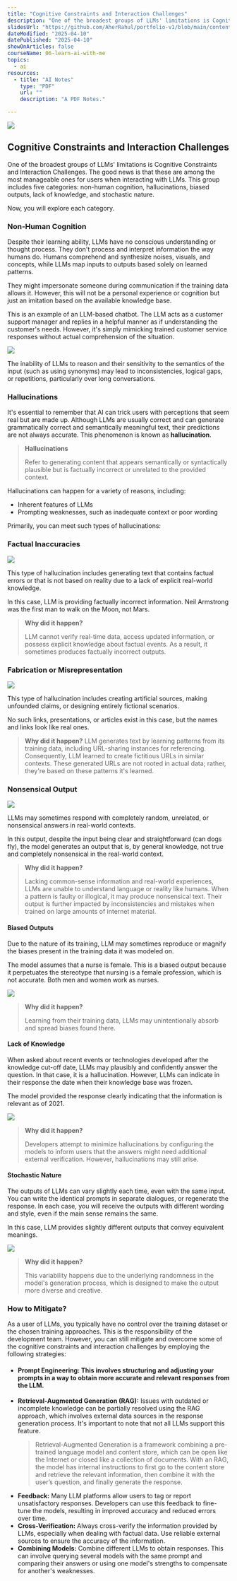 ```yaml
---
title: "Cognitive Constraints and Interaction Challenges"
description: "One of the broadest groups of LLMs' limitations is Cognitive Constraints and Interaction Challenges. The good news is that these are among the most manageable ones for users when interacting with LLMs. This group includes five categories: non-human cognition, hallucinations, biased outputs, lack of knowledge, and stochastic nature."
slidesUrl: "https://github.com/AherRahul/portfolio-v1/blob/main/content/articles"
dateModified: "2025-04-10"
datePublished: "2025-04-10"
showOnArticles: false
courseName: 06-learn-ai-with-me
topics:
  - ai
resources:
  - title: "AI Notes"
    type: "PDF"
    url: ""
    description: "A PDF Notes."

---
```


![](https://res.cloudinary.com/duojkrgue/image/upload/v1758777282/Portfolio/aiCourse/Learn_AI_eyag79.png)

Cognitive Constraints and Interaction Challenges
---------------------

One of the broadest groups of LLMs' limitations is Cognitive Constraints and Interaction Challenges. The good news is that these are among the most manageable ones for users when interacting with LLMs. This group includes five categories: non-human cognition, hallucinations, biased outputs, lack of knowledge, and stochastic nature.

Now, you will explore each category.

### Non-Human Cognition

Despite their learning ability, LLMs have no conscious understanding or thought process. They don't process and interpret information the way humans do. Humans comprehend and synthesize noises, visuals, and concepts, while LLMs map inputs to outputs based solely on learned patterns.

They might impersonate someone during communication if the training data allows it. However, this will not be a personal experience or cognition but just an imitation based on the available knowledge base.

This is an example of an LLM-based chatbot. The LLM acts as a customer support manager and replies in a helpful manner as if understanding the customer's needs. However, it's simply mimicking trained customer service responses without actual comprehension of the situation.

![](https://elearn.epam.com/assets/courseware/v1/ca6ce962dc14f6ee4735b2ac0c8895ed/asset-v1:EPAM+AI201+0724+type@asset+block/EngX_Lim_2_01_dialog_1_3x.png)

The inability of LLMs to reason and their sensitivity to the semantics of the input (such as using synonyms) may lead to inconsistencies, logical gaps, or repetitions, particularly over long conversations.

### Hallucinations

It's essential to remember that AI can trick users with perceptions that seem real but are made up. Although LLMs are usually correct and can generate grammatically correct and semantically meaningful text, their predictions are not always accurate. This phenomenon is known as **hallucination**.

> **Hallucinations** 
> 
> Refer to generating content that appears semantically or syntactically plausible but is factually incorrect or unrelated to the provided context.

Hallucinations can happen for a variety of reasons, including:

*   Inherent features of LLMs
*   Prompting weaknesses, such as inadequate context or poor wording

Primarily, you can meet such types of hallucinations:

### Factual Inaccuracies 

![](https://elearn.epam.com/assets/courseware/v1/28fdbfb5e208f4165be31586cf68e69c/asset-v1:EPAM+AI201+0724+type@asset+block/EngX_M1_L2_LLM_03_image_3x.png)

This type of hallucination includes generating text that contains factual errors or that is not based on reality due to a lack of explicit real-world knowledge.

In this case, LLM is providing factually incorrect information. Neil Armstrong was the first man to walk on the Moon, not Mars.

> **Why did it happen?**
>
> LLM cannot verify real-time data, access updated information, or possess explicit knowledge about factual events. As a result, it sometimes produces factually incorrect outputs.

### Fabrication or Misrepresentation 
![](https://elearn.epam.com/assets/courseware/v1/623586d12a97e96d71e6e3137c0c088d/asset-v1:EPAM+AI201+0724+type@asset+block/EngX_M1_L2_17_Accordion_Example_3x.png)

This type of hallucination includes creating artificial sources, making unfounded claims, or designing entirely fictional scenarios.

No such links, presentations, or articles exist in this case, but the names and links look like real ones.

> **Why did it happen?**
> LLM generates text by learning patterns from its training data, including URL-sharing instances for referencing. Consequently, LLM learned to create fictitious URLs in similar contexts. These generated URLs are not rooted in actual data; rather, they're based on these patterns it's learned.


### Nonsensical Output

![](https://elearn.epam.com/assets/courseware/v1/bc1fa53b7aee3297ace313dc32dbb846/asset-v1:EPAM+AI201+0724+type@asset+block/EngX_M1_L2_LLM_04_image_3x.png)

LLMs may sometimes respond with completely random, unrelated, or nonsensical answers in real-world contexts.

In this output, despite the input being clear and straightforward (can dogs fly), the model generates an output that is, by general knowledge, not true and completely nonsensical in the real-world context.


> **Why did it happen?**
> 
> Lacking common-sense information and real-world experiences, LLMs are unable to understand language or reality like humans. When a pattern is faulty or illogical, it may produce nonsensical text. Their output is further impacted by inconsistencies and mistakes when trained on large amounts of internet material.

#### Biased Outputs

Due to the nature of its training, LLM may sometimes reproduce or magnify the biases present in the training data it was modeled on.

The model assumes that a nurse is female. This is a biased output because it perpetuates the stereotype that nursing is a female profession, which is not accurate. Both men and women work as nurses.

![](https://elearn.epam.com/assets/courseware/v1/e6e8f5197a92ad32e86f7217190c1558/asset-v1:EPAM+AI201+0724+type@asset+block/EngX_M1_L2_LLM_05_image_3x.png)

> **Why did it happen?**
>
> Learning from their training data, LLMs may unintentionally absorb and spread biases found there.


#### Lack of Knowledge

When asked about recent events or technologies developed after the knowledge cut-off date, LLMs may plausibly and confidently answer the question. In that case, it is a hallucination. However, LLMs can indicate in their response the date when their knowledge base was frozen.

The model provided the response clearly indicating that the information is relevant as of 2021.

  
![](https://elearn.epam.com/assets/courseware/v1/2ef16e64516b7b1b3cd923831c3ce2ce/asset-v1:EPAM+AI201+0724+type@asset+block/EngX_Lim_2_02_dialog_2_3x.png)

> **Why did it happen?**
> 
> Developers attempt to minimize hallucinations by configuring the models to inform users that the answers might need additional external verification. However, hallucinations may still arise.


#### Stochastic Nature

The outputs of LLMs can vary slightly each time, even with the same input. You can write the identical prompts in separate dialogues, or regenerate the response. In each case, you will receive the outputs with different wording and style, even if the main sense remains the same.

In this case, LLM provides slightly different outputs that convey equivalent meanings.

  
![](https://elearn.epam.com/assets/courseware/v1/09dd8ac6e71fdad97ae858a37c211f81/asset-v1:EPAM+AI201+0724+type@asset+block/EngX_Lim_2_03_dialog_3_3x.png)

> **Why did it happen?**
> 
> This variability happens due to the underlying randomness in the model's generation process, which is designed to make the output more diverse and creative.

### How to Mitigate?

As a user of LLMs, you typically have no control over the training dataset or the chosen training approaches. This is the responsibility of the development team. However, you can still mitigate and overcome some of the cognitive constraints and interaction challenges by employing the following strategies:

*   #### **Prompt Engineering:** This involves structuring and adjusting your prompts in a way to obtain more accurate and relevant responses from the LLM.
*   **Retrieval-Augmented Generation (RАG):**  Issues with outdated or incomplete knowledge can be partially resolved using the RAG approach, which involves external data sources in the response generation process. It's important to note that not all LLMs support this feature.
    > Retrieval-Augmented Generation is a framework combining a pre-trained language model and content store, which can be open like the Internet or closed like a collection of documents. With an RАG, the model has internal instructions to first go to the content store and retrieve the relevant information, then combine it with the user’s question, and finally generate the response.
*   **Feedback:** Many LLM platforms allow users to tag or report unsatisfactory responses. Developers can use this feedback to fine-tune the models, resulting in improved accuracy and reduced errors over time.
*   **Cross-Verification:** Always cross-verify the information provided by LLMs, especially when dealing with factual data. Use reliable external sources to ensure the accuracy of the information.
*   **Combining Models:** Combine different LLMs to obtain responses. This can involve querying several models with the same prompt and comparing their answers or using one model's strengths to compensate for another's weaknesses.
